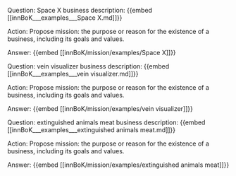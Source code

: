 Question: Space X business description:
{{embed [[innBoK___examples___Space X.md]]}}

Action: Propose mission: the purpose or reason for the existence of a business, including its goals and values.

Answer:
{{embed [[innBoK/mission/examples/Space X]]}}

Question: vein visualizer business description:
{{embed [[innBoK___examples___vein visualizer.md]]}}

Action: Propose mission: the purpose or reason for the existence of a business, including its goals and values.

Answer:
{{embed [[innBoK/mission/examples/vein visualizer]]}}

Question: extinguished animals meat business description:
{{embed [[innBoK___examples___extinguished animals meat.md]]}}

Action: Propose mission: the purpose or reason for the existence of a business, including its goals and values.

Answer:
{{embed [[innBoK/mission/examples/extinguished animals meat]]}}




